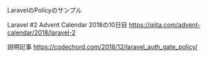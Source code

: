 LaravelのPolicyのサンプル

Laravel #2 Advent Calendar 2018の10日目
https://qiita.com/advent-calendar/2018/laravel-2

説明記事
https://codechord.com/2018/12/laravel_auth_gate_policy/
